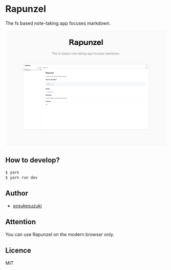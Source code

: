 # Rapunzel

The fs based note-taking app focuses markdown.

![Rapunzel ScreenShot](./resources/rapunzel.jpg)

## How to develop?

```
$ yarn
$ yarn run dev
```

## Author

- [sosukesuzuki](https://github.com/sosukesuzuki)

## Attention

You can use Rapunzel on the modern browser only.

## Licence

MIT
